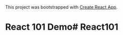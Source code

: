 This project was bootstrapped with [Create React App](https://github.com/facebookincubator/create-react-app).

# React 101 Demo# React101
